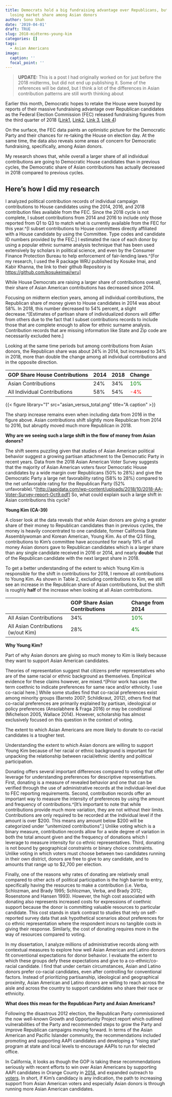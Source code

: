 ```yaml
---
title: Democrats hold a big fundraising advantage over Republicans, but are actually
  losing market share among Asian donors
author: Sono Shah
date: '2019-04-01'
draft: TRUE
slug: 2018-midterms-young-kim
categories: []
tags:
  - Asian Americans
image:
  caption: ''
  focal_point: ''
---
```






> **UPDATE:** This is a post I had originally worked on for just before the 2018 midterms, but did not end up publishing it. Some of the references will be dated, but I think a lot of the differences in Asian contribution patterns are still worth thinking about



Earlier this month, Democratic hopes to retake the House were buoyed by reports of their massive fundraising advantage over Republican candidates as the Federal Election Commission (FEC) released fundraising figures from the third quarter of 2018 ([Link1](https://www.cnn.com/2018/10/16/politics/democrat-money-advantage-third-quarter-fundraising/index.html),  [Link2](https://ktla.com/2018/10/16/democrats-out-fundraising-california-republicans-by-millions-in-most-competitive-house-races/), [Link 3](https://www.washingtonpost.com/politics/paloma/the-trailer/2018/10/02/the-trailer-democrats-are-breaking-fundraising-records-republicans-blame-outsiders/5bb37b851b326b7c8a8d17be/), [Link 4](http://www.latimes.com/politics/la-pol-ca-california-republicans-fec-spending-20181016-story.html)) 

On the surface, the FEC data paints an optimistic picture for the Democratic Party and their chances for re-taking the House on election day. At the same time, the data also reveals some areas of concern for Democratic fundraising, specifically, among Asian donors.

My research shows that, while overall a larger share of all individual contributions are going to Democratic House candidates than in previous cycles, the Democratic share of Asian contributions has actually decreased in 2018 compared to previous cycles.

## Here’s how I did my research

I analyzed political contribution records of individual campaign contributions to House candidates using the 2014, 2016, and 2018 contribution files available from the FEC. Since the 2018 cycle is not complete, I subset contributions from 2014 and 2016 to include only those reported from Q1 to Q3 to match what is currently available from the FEC for this year.^[I subset contributions to House committees directly affiliated with a House candidate by using the Committee. Type codes and candidate ID numbers provided by the FEC.]  I estimated the race of each donor by using a popular ethnic surname analysis technique that has been used extensively by scholars in political science, and even by the Consumer Finance Protection Bureau to help enforcement of fair-lending laws.^[For my research, I used the R package WRU published by Kosuke Imai, and Kabir Khanna, the link to their github Repository is https://github.com/kosukeimai/wru]  

While House Democrats are raising a larger share of contributions overall, their share of Asian American contributions has decreased since 2014.




Focusing on midterm election years, among all individual contributions, the Republican share of money given to House candidates in 2014 was about 58%. In 2018, this number decreased to 54% percent, a slight decrease.^[Estimates of partisan share of individualized donors will differ from others due to the fact that I subset contributions records to include those that are complete enough to allow for ethnic surname analysis. Contribution records that are missing information like State and Zip code are necessarily excluded here.] 

Looking at the same time periods but among contributions from Asian donors, the Republican share was about 24% in 2014, but increased to 34% in 2018, more than double the change among all individual contributions and in the opposite direction.


<table class="table table-striped table-hover table-responsive" style="margin-left: auto; margin-right: auto;">
 <thead>
  <tr>
   <th style="text-align:left;"> GOP Share House Contributions </th>
   <th style="text-align:left;"> 2014 </th>
   <th style="text-align:left;"> 2018 </th>
   <th style="text-align:left;"> Change </th>
  </tr>
 </thead>
<tbody>
  <tr>
   <td style="text-align:left;"> Asian Contributions </td>
   <td style="text-align:left;"> 24% </td>
   <td style="text-align:left;"> 34% </td>
   <td style="text-align:left;"> <span style="     color: green !important;">10%</span> </td>
  </tr>
  <tr>
   <td style="text-align:left;"> All Individual Contributions </td>
   <td style="text-align:left;"> 58% </td>
   <td style="text-align:left;"> 54% </td>
   <td style="text-align:left;"> <span style="     color: red !important;">-4%</span> </td>
  </tr>
</tbody>
</table>

{{< figure library="1" src="asian_versus_total.png" title="A caption" >}}


The sharp increase remains even when including data from 2016 in the figure above. Asian contributions shift slightly more Republican from 2014 to 2016, but abruptly moved much more Republican in 2018.

**Why are we seeing such a large shift in the flow of money from Asian donors?**

The shift seems puzzling given that studies of Asian American political behavior suggest a growing partisan attachment to the Democratic Party in recent years. Data from the 2018 Asian American Voter Survey suggests that the majority of Asian American voters favor Democratic House candidates by a wide margin over Republicans (50% to 28%) and give the Democratic Party a large net favorability rating (58% to 28%) compared to the net unfavorable rating for the Republican Party (52% unfavorable).^[http://aapidata.com/wp-content/uploads/2018/10/2018-AA-Voter-Survey-report-Oct9.pdf] So, what could explain such a large shift in Asian contributions this cycle?

**Young Kim (CA-39)**

A closer look at the data reveals that while Asian donors are giving a greater share of their money to Republican candidates than in previous cycles, the money is heavily concentrated to one candidate, former California State Assemblywoman and Korean American, Young Kim. As of the Q3 filing, contributions to Kim’s committee have accounted for nearly 19% of all money Asian donors gave to Republican candidates which is a larger share than any single candidate received in 2016 or 2014, and nearly **double** that of the Republican candidate with the next largest share in 2018.

To get a better understanding of the extent to which Young Kim is responsible for the shift in contributions for 2018, I remove all contributions to Young Kim. As shown in Table 2, excluding contributions to Kim, we still see an increase in the Republican share of Asian contributions, but the shift is roughly **half** of the increase when looking at all Asian contributions.

<table class="table table-striped table-hover table-responsive" style="margin-left: auto; margin-right: auto;">
 <thead>
  <tr>
   <th style="text-align:left;">   </th>
   <th style="text-align:left;"> GOP Share Asian Contributions </th>
   <th style="text-align:left;"> Change from 2014 </th>
  </tr>
 </thead>
<tbody>
  <tr>
   <td style="text-align:left;"> All Asian Contributions </td>
   <td style="text-align:left;"> 34% </td>
   <td style="text-align:left;"> <span style="     color: green !important;">10%</span> </td>
  </tr>
  <tr>
   <td style="text-align:left;"> All Asian Contributions (w/out Kim) </td>
   <td style="text-align:left;"> 28% </td>
   <td style="text-align:left;"> <span style="     color: green !important;">4%</span> </td>
  </tr>
</tbody>
</table>

**Why Young Kim?**

Part of why Asian donors are giving so much money to Kim is likely because they want to support Asian American candidates.

Theories of representation suggest that citizens prefer representatives who are of the same racial or ethnic background as themselves. Empirical evidence for these claims however, are mixed.^[Prior work has uses the term coethnic to indicate preferences for same race and/or ethnicity. I use co-racial here.]  While some studies find that co-racial preferences exist among minority groups (Barreto 2007; Schildkraut, 2012), others find that co-racial preferences are primarily explained by partisan, ideological or policy preferences (Ansolabhere & Fraga 2016) or may be conditional (Michelson 2005, Wallace 2014). However, scholarship has almost exclusively focused on this question in the context of voting.

The extent to which Asian Americans are more likely to donate to co-racial candidates is a tougher test.

Understanding the extent to which Asian donors are willing to support Young Kim because of her racial or ethnic background is important for unpacking the relationship between racial/ethnic identity and political participation. 

Donating offers several important differences compared to voting that offer leverage for understanding preferences for descriptive representatives. First, donating is a measure of revealed behavior and one that can be verified through the use of administrative records at the individual-level due to FEC reporting requirements. Second, contribution records offer an important way to measure the intensity of preferences by using the amount and frequency of contributions.^[It’s important to note that while contributions provide much more variation, they are not without their limits. Contributions are only required to be recorded at the individual level if the amount is over \$200. This means any amount below \$200 will be categorized under “unitemized contributions”.]  Unlike voting which is a binary measure, contribution records allow for a wide degree of variation in both the total amount given and the frequency of donations which I leverage to measure intensity for co ethnic representatives. Third, donating is not bound by geographical constraints or binary choice constraints. Unlike voting in which voters must choose between two candidates running in their own district, donors are free to give to any candidate, and to amounts that range up to $2,700 per election. 

Finally, one of the reasons why rates of donating are relatively small compared to other acts of political participation is the high barrier to entry, specifically having the resources to make a contribution (i.e. Verba, Schlozman, and Brady 1995; Schlozman, Verba, and Brady 2012; Rosenstone and Hansen 1993). However, the high cost associated with donating also represents increased costs for expressions of coethnic support because the donor is committing valuable resources to particular candidate. This cost stands in stark contrast to studies that rely on self-reported survey data that ask hypothetical scenarios about preferences for co ethnic representation where the respondent incurs no tangible costs in giving their response. Similarly, the cost of donating requires more in the way of resources compared to voting.

In my dissertation, I analyze millions of administrative records along with contextual measures to explore how well Asian American and Latino donors fit conventional expectations for donor behavior. I evaluate the extent to which these groups defy these expectations and give to a co-ethnic/co-racial candidate. I find that under certain circumstances, Asian and Latino donors prefer co-racial candidates, even after controlling for conventional factors. Instead of prioritizing partisanship, ideological and geographical proximity, Asian American and Latino donors are willing to reach across the aisle and across the country to support candidates who share their race or ethnicity.

**What does this mean for the Republican Party and Asian Americans?**

Following the disastrous 2012 election, the Republican Party commissioned the now well-known Growth and Opportunity Project report which outlined vulnerabilities of the Party and recommended steps to grow the Party and improve Republican campaigns moving forward. In terms of the Asian American and Pacific Islander community, the recommendations included promoting and supporting AAPI candidates and developing a “rising star” program at state and local levels to encourage AAPIs to run for elected office. 

In California, it looks as though the GOP is taking these recommendations seriously with recent efforts to win over Asian Americans by supporting AAPI candidates in Orange County in [2014](https://www.ocregister.com/2017/01/23/oc-offers-gop-example-of-asian-outreach/), and expanded outreach to [voters](https://www.scpr.org/blogs/multiamerican/2014/02/10/15800/republican-national-committee-asian-american-voter/).  In short, if Kim’s candidacy is any indication, the path to increasing support from Asian American voters and especially Asian donors is through running more Asian American candidates.




